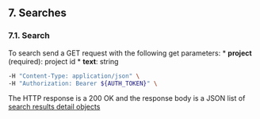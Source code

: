 ## 7. Searches
### 7.1. Search
To search send a GET request with the following get parameters:
*
**project** (required): project id
*
**text**: string
```bash
-H "Content-Type: application/json" \
-H "Authorization: Bearer ${AUTH_TOKEN}" \
```
The HTTP response is a 200 OK and the response body is a JSON list of [search results detail objects](https://docs.taiga.io/api.html#object-search-results-detail)
